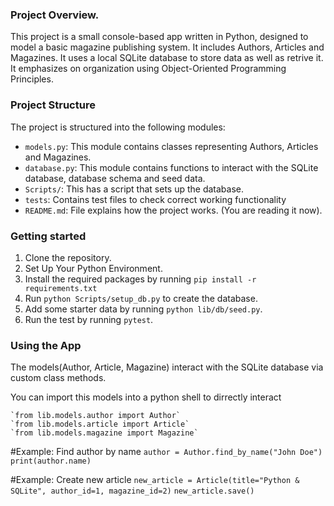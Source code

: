 ### Project Overview.
This  project is a small console-based app written in Python, designed to model a basic magazine publishing system. It includes Authors, Articles and Magazines. 
It uses a local SQLite database to store data as well as retrive it. It emphasizes on organization using Object-Oriented Programming Principles.

### Project Structure
The project is structured into the following modules:
- `models.py`: This module contains classes representing Authors, Articles and Magazines. 
- `database.py`: This module contains functions to interact with the SQLite database, database schema and seed data.
- `Scripts/`: This has a script that sets up the database.
- `tests`: Contains test files to check correct working functionality
- `README.md`: File explains how the project works. (You are reading it now).

### Getting started
1. Clone the repository.
2. Set Up Your Python Environment.
3. Install the required packages by running `pip install -r requirements.txt`
4. Run `python Scripts/setup_db.py` to create the database.
5. Add some starter data by running `python lib/db/seed.py`.
6. Run the test by running `pytest`.


### Using the App
The models(Author, Article, Magazine)  interact with the SQLite database via custom class methods.

You can import this models into a python shell to dirrectly interact 

    `from lib.models.author import Author`
    `from lib.models.article import Article`
    `from lib.models.magazine import Magazine`

#Example: Find author by name
`author = Author.find_by_name("John Doe")`
`print(author.name)`

#Example: Create new article
`new_article = Article(title="Python & SQLite", author_id=1, magazine_id=2)`
`new_article.save()`